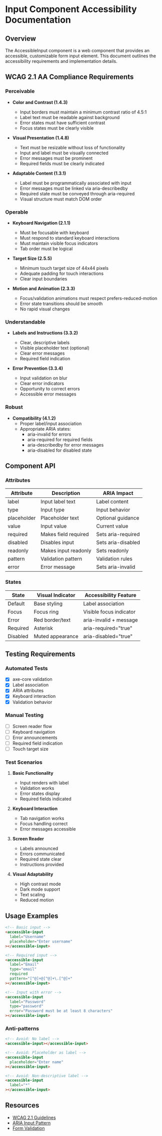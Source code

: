 # Input Component Accessibility Documentation

## Overview
The AccessibleInput component is a web component that provides an accessible, customizable form input element. This document outlines the accessibility requirements and implementation details.

## WCAG 2.1 AA Compliance Requirements

### Perceivable
* **Color and Contrast (1.4.3)**
  - Input borders must maintain a minimum contrast ratio of 4.5:1
  - Label text must be readable against background
  - Error states must have sufficient contrast
  - Focus states must be clearly visible

* **Visual Presentation (1.4.8)**
  - Text must be resizable without loss of functionality
  - Input and label must be visually connected
  - Error messages must be prominent
  - Required fields must be clearly indicated

* **Adaptable Content (1.3.1)**
  - Label must be programmatically associated with input
  - Error messages must be linked via aria-describedby
  - Required state must be conveyed through aria-required
  - Visual structure must match DOM order

### Operable
* **Keyboard Navigation (2.1.1)**
  - Must be focusable with keyboard
  - Must respond to standard keyboard interactions
  - Must maintain visible focus indicators
  - Tab order must be logical

* **Target Size (2.5.5)**
  - Minimum touch target size of 44x44 pixels
  - Adequate padding for touch interactions
  - Clear input boundaries

* **Motion and Animation (2.3.3)**
  - Focus/validation animations must respect prefers-reduced-motion
  - Error state transitions should be smooth
  - No rapid visual changes

### Understandable
* **Labels and Instructions (3.3.2)**
  - Clear, descriptive labels
  - Visible placeholder text (optional)
  - Clear error messages
  - Required field indication

* **Error Prevention (3.3.4)**
  - Input validation on blur
  - Clear error indicators
  - Opportunity to correct errors
  - Accessible error messages

### Robust
* **Compatibility (4.1.2)**
  - Proper label/input association
  - Appropriate ARIA states:
    * aria-invalid for errors
    * aria-required for required fields
    * aria-describedby for error messages
    * aria-disabled for disabled state

## Component API

### Attributes
| Attribute | Description | ARIA Impact |
|-----------|-------------|-------------|
| label | Input label text | Label content |
| type | Input type | Input behavior |
| placeholder | Placeholder text | Optional guidance |
| value | Input value | Current value |
| required | Makes field required | Sets aria-required |
| disabled | Disables input | Sets aria-disabled |
| readonly | Makes input readonly | Sets readonly |
| pattern | Validation pattern | Validation rules |
| error | Error message | Sets aria-invalid |

### States
| State | Visual Indicator | Accessibility Feature |
|-------|-----------------|----------------------|
| Default | Base styling | Label association |
| Focus | Focus ring | Visible focus indicator |
| Error | Red border/text | aria-invalid + message |
| Required | Asterisk | aria-required="true" |
| Disabled | Muted appearance | aria-disabled="true" |

## Testing Requirements

### Automated Tests
- [x] axe-core validation
- [x] Label association
- [x] ARIA attributes
- [x] Keyboard interaction
- [x] Validation behavior

### Manual Testing
- [ ] Screen reader flow
- [ ] Keyboard navigation
- [ ] Error announcements
- [ ] Required field indication
- [ ] Touch target size

### Test Scenarios
1. **Basic Functionality**
   - Input renders with label
   - Validation works
   - Error states display
   - Required fields indicated

2. **Keyboard Interaction**
   - Tab navigation works
   - Focus handling correct
   - Error messages accessible

3. **Screen Reader**
   - Labels announced
   - Errors communicated
   - Required state clear
   - Instructions provided

4. **Visual Adaptability**
   - High contrast mode
   - Dark mode support
   - Text scaling
   - Reduced motion

## Usage Examples

```html
<!-- Basic input -->
<accessible-input
  label="Username"
  placeholder="Enter username"
></accessible-input>

<!-- Required input -->
<accessible-input
  label="Email"
  type="email"
  required
  pattern="[^@]+@[^@]+\.[^@]+"
></accessible-input>

<!-- Input with error -->
<accessible-input
  label="Password"
  type="password"
  error="Password must be at least 8 characters"
></accessible-input>
```

### Anti-patterns
```html
<!-- Avoid: No label -->
<accessible-input></accessible-input>

<!-- Avoid: Placeholder as label -->
<accessible-input
  placeholder="Enter name"
></accessible-input>

<!-- Avoid: Non-descriptive label -->
<accessible-input
  label="*"
></accessible-input>
```

## Resources
- [WCAG 2.1 Guidelines](https://www.w3.org/WAI/WCAG21/quickref/)
- [ARIA Input Pattern](https://www.w3.org/WAI/ARIA/apg/patterns/textbox/)
- [Form Validation](https://www.w3.org/WAI/tutorials/forms/validation/)